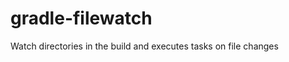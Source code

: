 gradle-filewatch
================

Watch directories in the build and executes tasks on file changes
